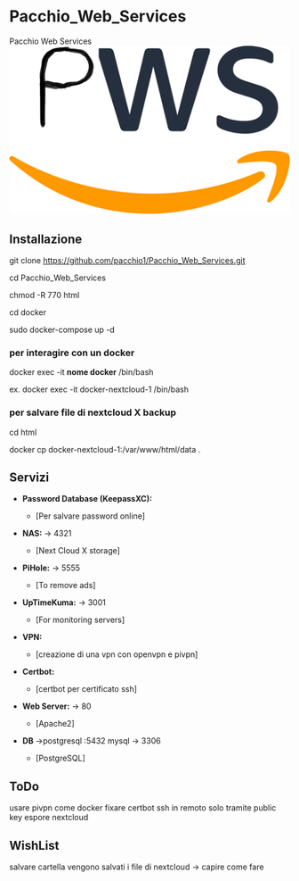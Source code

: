 # Pacchio_Web_Services

Pacchio Web Services
![pws](pwsLogo.png)

## Installazione

git clone <https://github.com/pacchio1/Pacchio_Web_Services.git>

cd Pacchio_Web_Services

chmod -R 770 html

cd docker

sudo docker-compose up -d

### per interagire con un docker

docker exec -it **nome docker** /bin/bash

ex. docker exec -it docker-nextcloud-1 /bin/bash

### per salvare file di nextcloud X backup

cd html

docker cp docker-nextcloud-1:/var/www/html/data .

## Servizi

- **Password Database (KeepassXC):**

  - [Per salvare password online]

- **NAS:** -> 4321

  - [Next Cloud X storage]

- **PiHole:** -> 5555

  - [To remove ads]

- **UpTimeKuma:** -> 3001
  - [For monitoring servers]

<!-- - **pfSense:**
  - [firewall e router open-source] -->

- **VPN:**

  - [creazione di una vpn con openvpn e pivpn]

- **Certbot:**

  - [certbot per certificato ssh]

- **Web Server:** -> 80

  - [Apache2]

- **DB** ->postgresql :5432 mysql -> 3306

  - [PostgreSQL]

## ToDo

usare pivpn come docker
fixare certbot
ssh in remoto solo tramite public key
espore nextcloud

## WishList

salvare cartella vengono salvati i file di nextcloud -> capire come fare
